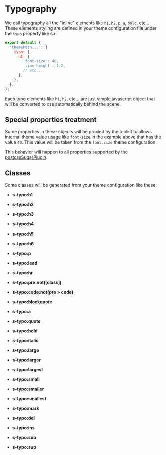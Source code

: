 <!-- This file has been generated using
     the "@coffeekraken/s-markdown-builder" package.
     !!! Do not edit it directly... -->


<!-- body -->

<!--
/**
* @name            Typography
* @namespace       doc.css
* @type            Markdown
* @platform        md
* @status          stable
* @menu            Documentation / CSS           /doc/css/typography
*
* @since           2.0.0
* @author    Olivier Bossel <olivier.bossel@gmail.com> (https://coffeekraken.io)
*/
-->

# Typography

We call typography all the "inline" elements like `h1`, `h2`, `p`, `a`, `bold`, etc...
These elements styling are defined in your theme configuration file under the `typo` property like so:

```js
export default {
  'themePath...': {
    typo: {
      h1: {
        'font-size': 40,
        'line-height': 1.2,
        // etc...
      },
    },
  },
};

```

Each typo elements like `h1`, `h2`, etc... are just simple javascript object that will be converted to css automatically behind the scene.

## Special properties treatment

Some properties in these objects will be proxied by the toolkit to allows internal theme value usage like `font-size` in the example above that has the value `40`. This value will be taken from the `font.size` theme configuration.

This behavior will happen to all properties supported by the [postcssSugarPlugin](/api/@coffeekraken/postcss-sugar-plugin/node/utils/jsObjectToCssProperties).

## Classes

Some classes will be generated from your theme configuration like these:


-   **s-typo:h1**
    
-   **s-typo:h2**
    
-   **s-typo:h3**
    
-   **s-typo:h4**
    
-   **s-typo:h5**
    
-   **s-typo:h6**
    
-   **s-typo:p**
    
-   **s-typo:lead**
    
-   **s-typo:hr**
    
-   **s-typo:pre:not([class])**
    
-   **s-typo:code:not(pre &gt; code)**
    
-   **s-typo:blockquote**
    
-   **s-typo:a**
    
-   **s-typo:quote**
    
-   **s-typo:bold**
    
-   **s-typo:italic**
    
-   **s-typo:large**
    
-   **s-typo:larger**
    
-   **s-typo:largest**
    
-   **s-typo:small**
    
-   **s-typo:smaller**
    
-   **s-typo:smallest**
    
-   **s-typo:mark**
    
-   **s-typo:del**
    
-   **s-typo:ins**
    
-   **s-typo:sub**
    
-   **s-typo:sup**
    
